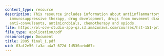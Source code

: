 ```yaml
---
content_type: resource
description: This resource includes information about antiinflammartory drugs, antihistamines,
  immunosuppressive therapy, drug development, drugs from movement disorders, anxiolytics/antidepressants,
  anti-convulsants, antimicrobials, chemotherapy and opiods.
file: https://ol-ocw-studio-app-qa.s3.amazonaws.com/courses/hst-151-principles-of-pharmacology-spring-2005/03af2e56fa3aa4a7672d1d530aebd67c_2005_final_1.pdf
file_type: application/pdf
resourcetype: Document
title: 2005_final_1.pdf
uid: 03af2e56-fa3a-a4a7-672d-1d530aebd67c
---
```


